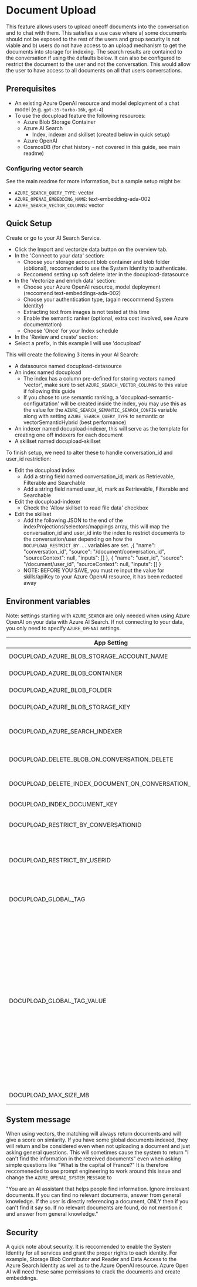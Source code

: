 # Document Upload

This feature allows users to upload oneoff documents into the conversation and to chat with them.  This satisfies a use case where a) some documents should not be exposed to the rest of the users and group security is not viable and b) users do not have access to an upload mechanism to get the documents into storage for indexing.  The search results are contained to the conversation if using the defaults below.  It can also be configured to restrict the document to the user and not the conversation.  This would allow the user to have access to all documents on all that users conversations.

## Prerequisites
- An existing Azure OpenAI resource and model deployment of a chat model (e.g. `gpt-35-turbo-16k`, `gpt-4`)
- To use the docupload feature the following resources:
    - Azure Blob Storage Container
    - Azure AI Search
        - Index, indexer and skillset (created below in quick setup)
    - Azure OpenAI
    - CosmosDB (for chat history - not covered in this guide, see main readme)

### Configuring vector search
See the main readme for more information, but a sample setup might be:
- `AZURE_SEARCH_QUERY_TYPE`: vector
- `AZURE_OPENAI_EMBEDDING_NAME`: text-embedding-ada-002
- `AZURE_SEARCH_VECTOR_COLUMNS`: vector

## Quick Setup
Create or go to your AI Search Service.
- Click the Import and vectorize data button on the overview tab.
- In the 'Connect to your data' section:
    - Choose your storage account blob container and blob folder (obtional), reccomended to use the System Identity to authenticate.
    - Reccomend setting up soft delete later in the docupload-datasource
- In the 'Vectorize and enrich data' section:
    - Choose your Azure OpenAI resource, model deployment (reccomend text-embeddings-ada-002)
    - Choose your authentication type, (again reccommend System Identity)
    - Extracting text from images is not tested at this time
    - Enable the semantic ranker (optional, extra cost involved, see Azure documentation)
    - Choose 'Once' for your Index schedule
- In the 'Review and create' section:
-   Select a prefix, in this example I will use 'docupload'

This will create the following 3 items in your AI Search:
- A datasource named docupload-datasource
- An index named docupload
    - The index has a column pre-defined for storing vectors named 'vector', make sure to set `AZURE_SEARCH_VECTOR_COLUMNS` to this value if following this guide
    - If you chose to use semantic ranking, a 'docupload-semantic-configurtation' will be created inside the index, you may use this as the value for the `AZURE_SEARCH_SEMANTIC_SEARCH_CONFIG` variable along with setting `AZURE_SEARCH_QUERY_TYPE` to semantic or vectorSemanticHybrid (best performance)
- An indexer named docupload-indexer, this will serve as the template for creating one off indexers for each document
- A skillset named docupload-skillset

To finish setup, we need to alter these to handle conversation_id and user_id restriction:
- Edit the docupload index
    - Add a string field named conversation_id, mark as Retrievable, Filterable and Searchable
    - Add a string field named user_id, mark as Retrievable, Filterable and Searchable
- Edit the docupload-indexer
    - Check the 'Allow skillset to read file data' checkbox
- Edit the skillset
    - Add the following JSON to the end of the indexProjections/selectors/mappings array, this will map the conversation_id and user_id into the index to restrict documents to the conversation/user depending on how the `DOCUPLOAD_RESTRICT_BY...` variables are set.
    ,{
        "name": "conversation_id",
        "source": "/document/conversation_id",
        "sourceContext": null,
        "inputs": []
        },
        {
        "name": "user_id",
        "source": "/document/user_id",
        "sourceContext": null,
        "inputs": []
    }
    - NOTE: BEFORE YOU SAVE, you must re input the value for skills/apiKey to your Azure OpenAI resource, it has been redacted away

## Environment variables

Note: settings starting with `AZURE_SEARCH` are only needed when using Azure OpenAI on your data with Azure AI Search. If not connecting to your data, you only need to specify `AZURE_OPENAI` settings.

| App Setting | Value | Note |
| --- | --- | ------------- |
|DOCUPLOAD_AZURE_BLOB_STORAGE_ACCOUNT_NAME||The resource name of your Azure storage account|
|DOCUPLOAD_AZURE_BLOB_CONTAINER||The blob container that you wish to use|
|DOCUPLOAD_AZURE_BLOB_FOLDER|docupload|The folder in which the uploaded documents will be stored|
|DOCUPLOAD_AZURE_BLOB_STORAGE_KEY||The access key for the storage account|
|DOCUPLOAD_AZURE_SEARCH_INDEXER|docupload-indexer|The name of the indexer.  In order to support simultaneous users, this indexer will be cloned and run for a single document|
|DOCUPLOAD_DELETE_BLOB_ON_CONVERSATION_DELETE|True|Whether or not to delete the related blobs when a conversation is deleted|
|DOCUPLOAD_DELETE_INDEX_DOCUMENT_ON_CONVERSATION_DELETE|True|Whether or not to delete the related index chunks when a conversation is deleted|
|DOCUPLOAD_INDEX_DOCUMENT_KEY|chunk_id|The unique key for each index chunk.|
|DOCUPLOAD_RESTRICT_BY_CONVERSATIONID|True|Whether or not to restrict document uploads to their corresponding conversation|
|DOCUPLOAD_RESTRICT_BY_USERID|False|Whether or not to restrict document uploads to their corrsponding user (note that ConversationID is more restrictive than User so only one of these needs to be set)|
|DOCUPLOAD_GLOBAL_TAG|conversation_id|The tag to use to determine which documents are global (available to all users, regardless of conversation/user restrictions)|
|DOCUPLOAD_GLOBAL_TAG_VALUE|null|The value to use to determine which documents are global. (With the defaults values of DOCUPLOAD_GLOBAL_TAG = conversation_id and DOCUPLOAD_GLOBAL_TAG_VALUE = null, all documents manually uploaded with no conversation_id tag are considered global. Alternatively, if you want documents to be manually marked as global you could set the DOCUPLOAD_GLOBAL_TAG to "global" and the tag value to "true".  This would mean that documents are not considered global until marked in this way.  NOTE: You must manually run the indexer to pick up this document.  In order to avoid re-indexing all docs, consider setting up incremental enrichment and caching to your indexer.|
|DOCUPLOAD_MAX_SIZE_MB|5|Maximum upload size in MegaBytes|

## System message

When using vectors, the matching will always return documents and will give a score on simlarity.  If you have some global documents indexed, they will return and be considered even when not uploading a document and just asking general questions.  This will sometimes cause the system to return "I can't find the information in the retreived documents" even when asking simple questions like "What is the capital of France?"  It is therefore reccomeneded to use prompt engineering to work around this issue and change the `AZURE_OPENAI_SYSTEM_MESSAGE` to 

"You are an AI assistant that helps people find information.  Ignore irrelevant documents.  If you can find no relevant documents, answer from general knowledge. If the user is directly referencing a document, ONLY then if you can't find it say so. If no relevant documents are found, do not mention it and answer from general knowledge."

## Security
A quick note about security.  It is reccomended to enable the System Identity for all services and grant the proper rights to each identity.  For example, Storage Blob Contributor and Reader and Data Access to the Azure Search Identity as well as to the Azure OpenAI resource.  Azure Open AI will need these same permissions to crack the documents and create embeddings.
